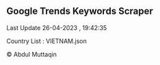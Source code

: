 

## Google Trends Keywords Scraper 
 
Last Update 26-04-2023 , 19:42:35

Country List :
VIETNAM.json



© Abdul Muttaqin 
